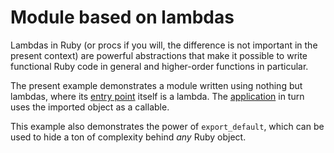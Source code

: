 # Module based on lambdas

Lambdas in Ruby (or procs if you will, the difference is not important in the 
present context) are powerful abstractions that make it possible to write 
functional Ruby code in general and higher-order functions in particular.

The present example demonstrates a module written using nothing but lambdas, 
where its [entry point](calc.rb#5) itself is a lambda. The [application](app.rb) 
in turn uses the imported object as a callable.

This example also demonstrates the power of `export_default`, which can be used
to hide a ton of complexity behind *any* Ruby object.
